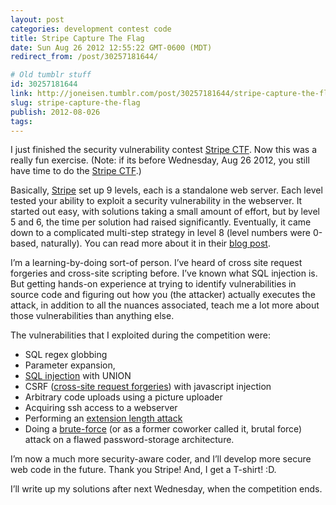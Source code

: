 ```yaml
---
layout: post
categories: development contest code
title: Stripe Capture The Flag
date: Sun Aug 26 2012 12:55:22 GMT-0600 (MDT)
redirect_from: /post/30257181644/

# Old tumblr stuff
id: 30257181644
link: http://joneisen.tumblr.com/post/30257181644/stripe-capture-the-flag
slug: stripe-capture-the-flag
publish: 2012-08-026
tags:
---
```



I just finished the security vulnerability contest [Stripe CTF](https://stripe.com/blog/capture-the-flag-20). Now this was a really fun exercise. (Note: if its before Wednesday, Aug 26 2012, you still have time to do the [Stripe CTF](https://stripe-ctf.com).)

Basically, [Stripe](http://stripe.com) set up 9 levels, each is a standalone web server. Each level tested your ability to exploit a security vulnerability in the webserver. It started out easy, with solutions taking a small amount of effort, but by level 5 and 6, the time per solution had raised significantly. Eventually, it came down to a complicated multi-step strategy in level 8 (level numbers were
0-based, naturally). You can read more about it in their [blog post](https://stripe.com/blog/capture-the-flag-20).

I’m a learning-by-doing sort-of person. I’ve heard of cross site request forgeries and cross-site scripting before. I’ve known what SQL injection is. But getting hands-on experience at trying to identify vulnerabilities in source code and figuring out how you (the attacker) actually executes the attack, in addition to all the nuances associated, teach me a lot more about those vulnerabilities than anything else.

The vulnerabilities that I exploited during the competition were:

-   SQL regex globbing
-   Parameter expansion,
-   [SQL injection](http://en.wikipedia.org/wiki/SQL_injection) with
    UNION
-   CSRF ([cross-site request
    forgeries](http://en.wikipedia.org/wiki/Cross-site_request_forgery))
    with javascript injection
-   Arbitrary code uploads using a picture uploader
-   Acquiring ssh access to a webserver
-   Performing an [extension length
    attack](https://blog.whitehatsec.com/hash-length-extension-attacks/)
-   Doing a
    [brute-force](http://en.wikipedia.org/wiki/Brute-force_attack) (or
    as a former coworker called it, brutal force) attack on a flawed
    password-storage architecture.

I’m now a much more security-aware coder, and I’ll develop more secure web code in the future. Thank you Stripe! And, I get a T-shirt! :D.

I’ll write up my solutions after next Wednesday, when the competition ends.

